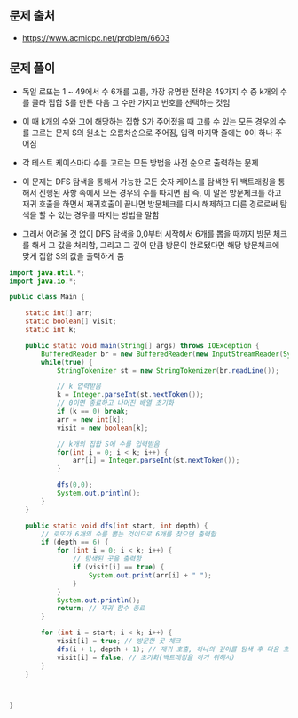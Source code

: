 ## 문제 출처
- https://www.acmicpc.net/problem/6603

## 문제 풀이
- 독일 로또는 1 ~ 49에서 수 6개를 고름, 가장 유명한 전략은 49가지 수 중 k개의 수를 골라 집합 S를 만든 다음 그 수만 가지고 번호를 선택하는 것임

- 이 때 k개의 수와 그에 해당하는 집합 S가 주어졌을 때 고를 수 있는 모든 경우의 수를 고르는 문제 S의 원소는 오름차순으로 주어짐, 입력 마지막 줄에는 0이 하나 주어짐

- 각 테스트 케이스마다 수를 고르는 모든 방법을 사전 순으로 출력하는 문제

- 이 문제는 DFS 탐색을 통해서 가능한 모든 숫자 케이스를 탐색한 뒤 백트래킹을 통해서 진행된 사항 속에서 모든 경우의 수를 따지면 됨 즉, 이 말은 방문체크를 하고 재귀 호출을 하면서 재귀호출이 끝나면 방문체크를 다시 해제하고 다른 경로로써 탐색을 할 수 있는 경우를 따지는 방법을 말함

- 그래서 어려울 것 없이 DFS 탐색을 0,0부터 시작해서 6개를 뽑을 때까지 방문 체크를 해서 그 값을 처리함, 그리고 그 깊이 만큼 방문이 완료됐다면 해당 방문체크에 맞게 집합 S의 값을 출력하게 둠

```java
import java.util.*;
import java.io.*;

public class Main {

    static int[] arr;
    static boolean[] visit;
    static int k;

    public static void main(String[] args) throws IOException {
        BufferedReader br = new BufferedReader(new InputStreamReader(System.in));
        while(true) {
            StringTokenizer st = new StringTokenizer(br.readLine());

            // k 입력받음
            k = Integer.parseInt(st.nextToken());
            // 0이면 종료하고 나머진 배열 초기화
            if (k == 0) break;
            arr = new int[k];
            visit = new boolean[k];

            // k개의 집합 S에 수를 입력받음
            for(int i = 0; i < k; i++) {
                arr[i] = Integer.parseInt(st.nextToken());
            }

            dfs(0,0);
            System.out.println();
        }
    }

    public static void dfs(int start, int depth) {
        // 로또가 6개의 수를 뽑는 것이므로 6개를 찾으면 출력함
        if (depth == 6) {
            for (int i = 0; i < k; i++) {
                // 탐색된 곳을 출력함
                if (visit[i] == true) {
                    System.out.print(arr[i] + " ");
                }
            }
            System.out.println();
            return; // 재귀 함수 종료
        }

        for (int i = start; i < k; i++) {
            visit[i] = true; // 방문한 곳 체크
            dfs(i + 1, depth + 1); // 재귀 호출, 하나의 깊이를 탐색 후 다음 호출시 깊이 + 1
            visit[i] = false; // 초기화(백트래킹을 하기 위해서)
        }
    }



}


```